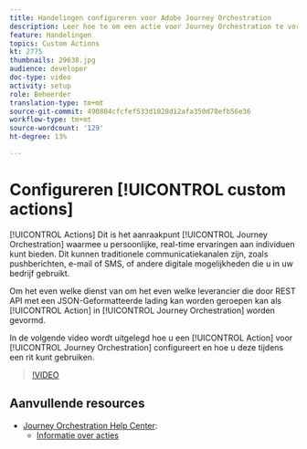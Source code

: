 ```yaml
---
title: Handelingen configureren voor Adobe Journey Orchestration
description: Leer hoe te om een actie voor Journey Orchestration te vormen en hoe te om het in een reis te gebruiken.
feature: Handelingen
topics: Custom Actions
kt: 2775
thumbnails: 29638.jpg
audience: developer
doc-type: video
activity: setup
role: Beheerder
translation-type: tm+mt
source-git-commit: 490804cfcfef533d1028d12afa350d78efb56e36
workflow-type: tm+mt
source-wordcount: '129'
ht-degree: 13%

---
```



# Configureren [!UICONTROL custom actions]

[!UICONTROL Actions] Dit is het aanraakpunt  [!UICONTROL Journey Orchestration] waarmee u persoonlijke, real-time ervaringen aan individuen kunt bieden. Dit kunnen traditionele communicatiekanalen zijn, zoals pushberichten, e-mail of SMS, of andere digitale mogelijkheden die u in uw bedrijf gebruikt.

Om het even welke dienst van om het even welke leverancier die door REST API met een JSON-Geformatteerde lading kan worden geroepen kan als [!UICONTROL Action] in [!UICONTROL Journey Orchestration] worden gevormd.

In de volgende video wordt uitgelegd hoe u een [!UICONTROL Action] voor [!UICONTROL Journey Orchestration] configureert en hoe u deze tijdens een rit kunt gebruiken.

>[!VIDEO](https://video.tv.adobe.com/v/29638?quality=12)

## Aanvullende resources

* [Journey Orchestration Help Center](https://docs.adobe.com/content/help/nl-NL/journeys/using/journey-orchestration-home.html):
   * [Informatie over acties](https://docs.adobe.com/content/help/en/journeys/using/action-journeys/action.html)
